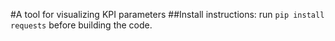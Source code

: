 #A tool for visualizing KPI parameters
##Install instructions:
run `pip install requests` before building the code. 